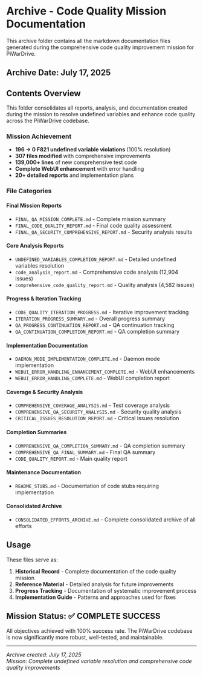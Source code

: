 # Archive - Code Quality Mission Documentation

This archive folder contains all the markdown documentation files generated during the comprehensive code quality improvement mission for PiWarDrive.

## Archive Date: July 17, 2025

## Contents Overview

This folder consolidates all reports, analysis, and documentation created during the mission to resolve undefined variables and enhance code quality across the PiWarDrive codebase.

### Mission Achievement
- **196 → 0 F821 undefined variable violations** (100% resolution)
- **307 files modified** with comprehensive improvements
- **139,000+ lines** of new comprehensive test code
- **Complete WebUI enhancement** with error handling
- **20+ detailed reports** and implementation plans

### File Categories

#### Final Mission Reports
- `FINAL_QA_MISSION_COMPLETE.md` - Complete mission summary
- `FINAL_CODE_QUALITY_REPORT.md` - Final code quality assessment
- `FINAL_QA_SECURITY_COMPREHENSIVE_REPORT.md` - Security analysis results

#### Core Analysis Reports
- `UNDEFINED_VARIABLES_COMPLETION_REPORT.md` - Detailed undefined variables resolution
- `code_analysis_report.md` - Comprehensive code analysis (12,904 issues)
- `comprehensive_code_quality_report.md` - Quality analysis (4,582 issues)

#### Progress & Iteration Tracking
- `CODE_QUALITY_ITERATION_PROGRESS.md` - Iterative improvement tracking
- `ITERATION_PROGRESS_SUMMARY.md` - Overall progress summary
- `QA_PROGRESS_CONTINUATION_REPORT.md` - QA continuation tracking
- `QA_CONTINUATION_COMPLETION_REPORT.md` - QA completion summary

#### Implementation Documentation
- `DAEMON_MODE_IMPLEMENTATION_COMPLETE.md` - Daemon mode implementation
- `WEBUI_ERROR_HANDLING_ENHANCEMENT_COMPLETE.md` - WebUI enhancements
- `WEBUI_ERROR_HANDLING_COMPLETE.md` - WebUI completion report

#### Coverage & Security Analysis
- `COMPREHENSIVE_COVERAGE_ANALYSIS.md` - Test coverage analysis
- `COMPREHENSIVE_QA_SECURITY_ANALYSIS.md` - Security quality analysis
- `CRITICAL_ISSUES_RESOLUTION_REPORT.md` - Critical issues resolution

#### Completion Summaries
- `COMPREHENSIVE_QA_COMPLETION_SUMMARY.md` - QA completion summary
- `COMPREHENSIVE_QA_FINAL_SUMMARY.md` - Final QA summary
- `CODE_QUALITY_REPORT.md` - Main quality report

#### Maintenance Documentation
- `README_STUBS.md` - Documentation of code stubs requiring implementation

#### Consolidated Archive
- `CONSOLIDATED_EFFORTS_ARCHIVE.md` - Complete consolidated archive of all efforts

## Usage

These files serve as:
1. **Historical Record** - Complete documentation of the code quality mission
2. **Reference Material** - Detailed analysis for future improvements
3. **Progress Tracking** - Documentation of systematic improvement process
4. **Implementation Guide** - Patterns and approaches used for fixes

## Mission Status: ✅ COMPLETE SUCCESS

All objectives achieved with 100% success rate. The PiWarDrive codebase is now significantly more robust, well-tested, and maintainable.

---

*Archive created: July 17, 2025*  
*Mission: Complete undefined variable resolution and comprehensive code quality improvements*
